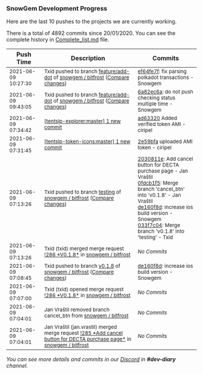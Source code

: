 
### SnowGem Development Progress

Here are the last 10 pushes to the projects we are currently working.

There is a total of 4892 commits since 20/01/2020. You can see the complete history in
 [Complete_list.md](Complete_list.md) file.

| Push Time | Description | Commits |
| --- | --- | --- |
| <sub>2021-06-09 10:27:30</sub> | <sub>Txid pushed to branch [feature/add\-dot](https://gitlab.com/snowgem/bitfrost/commits/feature/add-dot) of [snowgem / bitfrost](https://gitlab.com/snowgem/bitfrost) ([Compare changes](https://gitlab.com/snowgem/bitfrost/compare/6a82ec6aa136a8e5c6a8f210c006efe4f41fc723...ef64fe7f2629195334f20f1d253b1d0a595592d1))</sub> | <sub>[ef64fe7f](https://gitlab.com/snowgem/bitfrost/-/commit/ef64fe7f2629195334f20f1d253b1d0a595592d1): fix parsing polkadot transactions - Snowgem</sub> |
| <sub>2021-06-09 09:43:05</sub> | <sub>Txid pushed to branch [feature/add\-dot](https://gitlab.com/snowgem/bitfrost/commits/feature/add-dot) of [snowgem / bitfrost](https://gitlab.com/snowgem/bitfrost) ([Compare changes](https://gitlab.com/snowgem/bitfrost/compare/55192b978cb64eb9875e318872dcdac854b168ba...6a82ec6aa136a8e5c6a8f210c006efe4f41fc723))</sub> | <sub>[6a82ec6a](https://gitlab.com/snowgem/bitfrost/-/commit/6a82ec6aa136a8e5c6a8f210c006efe4f41fc723): do not push checking status multiple time - Snowgem</sub> |
| <sub>2021-06-09 07:34:42</sub> | <sub>[[tentslp-explorer:master] 1 new commit](https://github.com/TENTSLP/tentslp-explorer/commit/ad63320cdbe98bc4e054d79bd73b04d81733ae7e)</sub> | <sub>[ad63320](https://github.com/TENTSLP/tentslp-explorer/commit/ad63320cdbe98bc4e054d79bd73b04d81733ae7e) Added verified token AMI - ciripel</sub> |
| <sub>2021-06-09 07:31:45</sub> | <sub>[[tentslp-token-icons:master] 1 new commit](https://github.com/TENTSLP/tentslp-token-icons/commit/2e59bfa266dea6a38c4857c616ea41bb192f1370)</sub> | <sub>[2e59bfa](https://github.com/TENTSLP/tentslp-token-icons/commit/2e59bfa266dea6a38c4857c616ea41bb192f1370) uploaded AMI token - ciripel</sub> |
| <sub>2021-06-09 07:13:26</sub> | <sub>Txid pushed to branch [testing](https://gitlab.com/snowgem/bitfrost/commits/testing) of [snowgem / bitfrost](https://gitlab.com/snowgem/bitfrost) ([Compare changes](https://gitlab.com/snowgem/bitfrost/compare/c45a8cb5cb05c7df9752077cbb853107e559a34d...033f7c045b94de1f8727292181c2b4e4cdc36c6a))</sub> | <sub>[2030811e](https://gitlab.com/snowgem/bitfrost/-/commit/2030811e0f6dfd52b44804407f49b568aa051880): Add cancel button for DECTA purchase page - Jan Vraštil<br>[0fdcb1f5](https://gitlab.com/snowgem/bitfrost/-/commit/0fdcb1f51d32153951831f83e65dc2c69b43d3c0): Merge branch 'cancel_btn' into 'v0.1.8' - Jan Vraštil<br>[de160f8d](https://gitlab.com/snowgem/bitfrost/-/commit/de160f8d95006d9b3ef9c60ea18fdf3f5ddb4dce): increase ios build version - Snowgem<br>[033f7c04](https://gitlab.com/snowgem/bitfrost/-/commit/033f7c045b94de1f8727292181c2b4e4cdc36c6a): Merge branch 'v0.1.8' into 'testing' - Txid</sub> |
| <sub>2021-06-09 07:13:26</sub> | <sub>Txid (txid) merged merge request [\!286 \*V0\.1\.8\*](https://gitlab.com/snowgem/bitfrost/-/merge_requests/286) in [snowgem / bitfrost](https://gitlab.com/snowgem/bitfrost)</sub> | <sub>_No Commits_</sub> |
| <sub>2021-06-09 07:08:45</sub> | <sub>Txid pushed to branch [v0\.1\.8](https://gitlab.com/snowgem/bitfrost/commits/v0.1.8) of [snowgem / bitfrost](https://gitlab.com/snowgem/bitfrost) ([Compare changes](https://gitlab.com/snowgem/bitfrost/compare/0fdcb1f51d32153951831f83e65dc2c69b43d3c0...de160f8d95006d9b3ef9c60ea18fdf3f5ddb4dce))</sub> | <sub>[de160f8d](https://gitlab.com/snowgem/bitfrost/-/commit/de160f8d95006d9b3ef9c60ea18fdf3f5ddb4dce): increase ios build version - Snowgem</sub> |
| <sub>2021-06-09 07:07:00</sub> | <sub>Txid (txid) opened merge request [\!286 \*V0\.1\.8\*](https://gitlab.com/snowgem/bitfrost/-/merge_requests/286) in [snowgem / bitfrost](https://gitlab.com/snowgem/bitfrost)</sub> | <sub>_No Commits_</sub> |
| <sub>2021-06-09 07:04:01</sub> | <sub>Jan Vraštil removed branch cancel_btn from [snowgem / bitfrost](https://gitlab.com/snowgem/bitfrost)</sub> | <sub>_No Commits_</sub> |
| <sub>2021-06-09 07:04:01</sub> | <sub>Jan Vraštil (jan.vrastil) merged merge request [\!285 \*Add cancel button for DECTA purchase page\*](https://gitlab.com/snowgem/bitfrost/-/merge_requests/285) in [snowgem / bitfrost](https://gitlab.com/snowgem/bitfrost)</sub> | <sub>_No Commits_</sub> |

_You can see more details and commits in our [Discord](https://discord.gg/zumGnbg) in **#dev-diary** channel._
